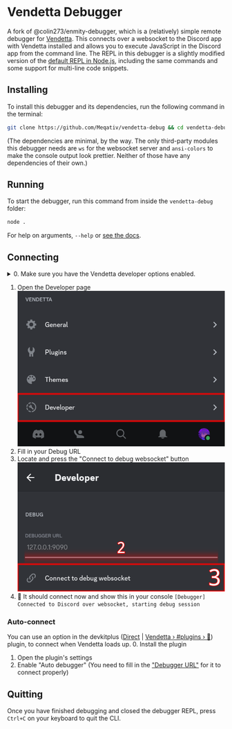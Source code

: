 # Vendetta Debugger

A fork of @colin273/enmity-debugger, which is a (relatively) simple remote debugger for [Vendetta](https://github.com/vendetta-mod). This connects over a websocket to the Discord app with Vendetta installed and allows you to execute JavaScript in the Discord app from the command line. The REPL in this debugger is a slightly modified version of the [default REPL in Node.js](https://nodejs.org/api/repl.html), including the same commands and some support for multi-line code snippets.

## Installing

To install this debugger and its dependencies, run the following command in the terminal:

```bash
git clone https://github.com/Meqativ/vendetta-debug && cd vendetta-debug && pnpm i
```

(The dependencies are minimal, by the way. The only third-party modules this debugger needs are `ws` for the websocket server and `ansi-colors` to make the console output look prettier. Neither of those have any dependencies of their own.)

## Running

To start the debugger, run this command from inside the `vendetta-debug` folder:

```bash
node .
```

For help on arguments, `--help` or [see the docs](args.md).

## Connecting

<details>

<summary> 0. Make sure you have the Vendetta developer options enabled. </summary>

---
1. Open the you tab
2. Locate and press the button to open the "General" page
![A screenshot with highlights for steps 1 & 2](readmeAssets/General.png)
3. Locate and enable "Developer Settings"
![A screenshot with highlights for step 3](readmeAssets/Developer_Settings.png)</br>
---

</details>

1. Open the Developer page
![A screenshot with highlights for step 2](readmeAssets/Developer.png)
2. Fill in your Debug URL
3. Locate and press the "Connect to debug websocket" button
![A screenshot with highlights for steps 2 & 3](readmeAssets/URL_and_connect.png)
4. :tada: It should connect now and show this in your console
``[Debugger] Connected to Discord over websocket, starting debug session``

### Auto-connect
You can use an option in the devkitplus ([Direct](https://vd-plugins.github.io/proxy/redstonekasi.github.io/vendetta-plugins/devkitplus/) | [Vendetta › #plugins › 💬](https://discord.com/channels/1015931589865246730/1092870826145091655)) plugin, to connect when Vendetta loads up.
0. Install the plugin
1. Open the plugin's settings
2. Enable "Auto debugger"
(You need to fill in the ["Debugger URL"](https://github.com/Meqativ/vendetta-debug/blob/master/README.md#:~:text=Fill%20in%20your%20Debug%20URL) for it to connect properly)

## Quitting

Once you have finished debugging and closed the debugger REPL, press `Ctrl+C` on your keyboard to quit the CLI.

